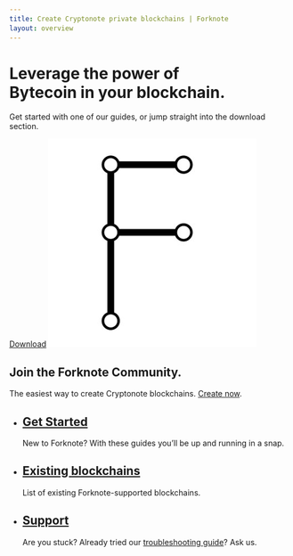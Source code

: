 ```yaml
---
title: Create Cryptonote private blockchains | Forknote
layout: overview
---
```


<div class="wrapper feature">
  <h1>
    Leverage the power of<br />
    Bytecoin in your blockchain.
  </h1>
  <p class="intro">Get started with one of our guides, or jump straight into the download section.</p>
  <a href="/download/" class="button" title="download forknote">Download</a>
  <img src="/images/forknote-large.png" class="forknote-large" alt="forknote" />
</div>

<div class="full-width dev-program-callout">
  <div class="wrapper">
    <h2>Join the Forknote Community.</h2>
    <p>The easiest way to create Cryptonote blockchains. <a href="/create/">Create now</a>.</p>
  </div>
</div>

<div class="full-width-divider">
  <ul class="wrapper highlights">
    <li class="highlight-module">
      <a href="/guides/" title="forknote beginners guide"><span class="mega-octicon octicon-book"></span></a>
      <h2><a href="/guides/" title="forknote beginners guide">Get Started</a></h2>
      <p>New to Forknote? With these guides you’ll be up and running in a snap.</p>
    </li>
    <li class="highlight-module">
      <a href="/coins/"><span class="mega-octicon octicon-database"></span></a>
      <h2><a href="/coins/">Existing blockchains</a></h2>
      <p>List of existing Forknote-supported blockchains.</p>
    </li>
    <li class="highlight-module">
      <a href="/contact/"><span class="mega-octicon octicon-mail-read"></span></a>
      <h2><a href="/contact/">Support</a></h2>
      <p>Are you stuck? Already tried our <a href="/guides/troubleshooting/" title="forknote troubleshooting">troubleshooting guide</a>? Ask us.</p>
    </li>
  </ul>
</div>
